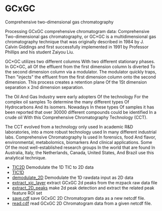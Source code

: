 ﻿# GCxGC

Comprehensive two-dimensional gas chromatography
 
 Processing GCxGC comprehensive chromatogram data: Comprehensive Two-dimensional gas chromatography, 
 or GC×GC is a multidimensional gas chromatography technique that was originally described in 1984 
 by J. Calvin Giddings and first successfully implemented in 1991 by Professor Phillips and his 
 student Zaiyou Liu.

 GC×GC utilizes two different columns With two different stationary phases. In GC×GC, all Of the 
 effluent from the first dimension column Is diverted To the second dimension column via a modulator. 
 The modulator quickly traps, Then "injects" the effluent from the first dimension column onto the second 
 dimension. This process creates a retention plane Of the 1St dimension separation x 2nd dimension 
 separation.

 The Oil And Gas Industry were early adopters Of the technology For the complex oil samples To determine
 the many different types Of Hydrocarbons And its isomers. Nowadays In these types Of samples it has been 
 reported that over 30000 different compounds could be identified In a crude oil With this Comprehensive 
 Chromatography Technology (CCT).

 The CCT evolved from a technology only used In academic R&D laboratories, into a more robust technology 
 used In many different industrial labs. Comprehensive Chromatography Is used In forensics, food And flavor, 
 environmental, metabolomics, biomarkers And clinical applications. Some Of the most well-established 
 research groups In the world that are found In Australia, Italy, the Netherlands, Canada, United States,
 And Brazil use this analytical technique.

+ [TIC2D](GCxGC/TIC2D.1) Demodulate the 1D TIC to 2D data
+ [TIC1D](GCxGC/TIC1D.1) 
+ [demodulate_2D](GCxGC/demodulate_2D.1) Demodulate the 1D rawdata input as 2D data
+ [extract_xic_layer](GCxGC/extract_xic_layer.1) extract GCxGC 2d peaks from the mzpack raw data file
+ [extract_2D_peaks](GCxGC/extract_2D_peaks.1) make 2d peak detection and extract the related peak feature ROI set
+ [save.cdf](GCxGC/save.cdf.1) save GCxGC 2D Chromatogram data as a new netcdf file.
+ [read.cdf](GCxGC/read.cdf.1) read GCxGC 2D Chromatogram data from a given netcdf file.
